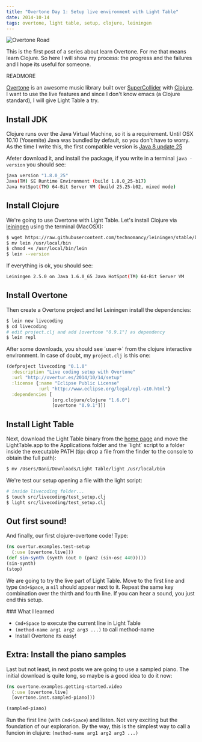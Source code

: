 ```yaml
---
title: "Overtone Day 1: Setup live environment with Light Table"
date: 2014-10-14
tags: overtone, light table, setup, clojure, leiningen
---
```


![Overtone Road](https://farm9.staticflickr.com/8502/8305795212_be0f4a9dd5_c.jpg)

This is the first post of a series about learn Overtone. For me that means learn Clojure. So here I will show my process: the progress and the failures and I hope its useful for someone.

READMORE

[Overtone](https://github.com/overtone/overtone) is an awesome music
library built over [SuperCollider](http://supercollider.sourceforge.net/) with
[Clojure](http://clojure.org/). I want to use the live features and
 since I don't know emacs (a Clojure standard), I will give Light Table a try.

## Install JDK

Clojure runs over the Java Virtual Machine, so it is a requirement. Until OSX 10.10
(Yosemite) Java was bundled by default, so you don't have to worry. As the time
I write this, the first compatible version is
[Java 8 update 25](http://www.oracle.com/technetwork/java/javase/downloads/jdk8-downloads-2133151.html)

Afeter download it, and install the package, if you write in a terminal
`java -version` you should see:

~~~ bash
java version "1.8.0_25"
Java(TM) SE Runtime Environment (build 1.8.0_25-b17)
Java HotSpot(TM) 64-Bit Server VM (build 25.25-b02, mixed mode)
~~~


## Install Clojure

We're going to use Overtone with Light Table. Let's install Clojure via
[leiningen](https://github.com/technomancy/leiningen) using the terminal (MacOSX):

~~~ bash
$ wget https://raw.githubusercontent.com/technomancy/leiningen/stable/bin/lein
$ mv lein /usr/local/bin
$ chmod +x /usr/local/bin/lein
$ lein --version
~~~

If everything is ok, you should see:

~~~ bash
Leiningen 2.5.0 on Java 1.6.0_65 Java HotSpot(TM) 64-Bit Server VM
~~~

## Install Overtone

Then create a Overtone project and let Leiningen install the dependencies:

~~~ bash
$ lein new livecoding
$ cd livecoding
# edit project.clj and add [overtone "0.9.1"] as dependency
$ lein repl
~~~

After some downloads, you should see ´user=>´ from the clojure interactive
environment. In case of doubt, my `project.clj` is this one:

~~~ clojure
(defproject livecoding "0.1.0"
  :description "Live coding setup with Overtone"
  :url "http://overtur.es/2014/10/14/setup"
  :license {:name "Eclipse Public License"
            :url "http://www.eclipse.org/legal/epl-v10.html"}
  :dependencies [
                 [org.clojure/clojure "1.6.0"]
                 [overtone "0.9.1"]])
~~~

## Install Light Table

Next, download the Light Table binary from the [home page](http://lighttable.com/)
and move the LightTable.app to the Applications folder and the ´light´ script
to a folder inside the executable PATH (tip: drop a file from the finder to
the console to obtain the full path):

~~~ bash
$ mv /Users/Dani/Downloads/Light Table/light /usr/local/bin
~~~

We're test our setup opening a file with the light script:

~~~ bash
# inside livecoding folder...
$ touch src/livecoding/test_setup.clj
$ light src/livecoding/test_setup.clj
~~~


## Out first sound!

And finally, our first clojure-overtone code! Type:

~~~ clojure
(ns overtur.examples.test-setup
  (:use [overtone.live]))
(def sin-synth (synth (out 0 (pan2 (sin-osc 440)))))
(sin-synth)
(stop)
~~~

We are going to try the live part of Light Table. Move to the first line
and type `Cmd+Space`, a `nil` should appear next to it. Repeat the same key
combination over the thirth and fourth line. If you can hear a sound, you
just end this setup.

### What I learned

- `Cmd+Space` to execute the current line in Light Table
- `(method-name arg1 arg2 arg3 ...)` to call method-name
- Install Overtone its easy!


## Extra: Install the piano samples

Last but not least, in next posts we are going to use a sampled piano.
The initial download is quite long, so maybe is a good idea to do it now:

~~~ clojure
(ns overtone.examples.getting-started.video
  (:use [overtone.live]
  [overtone.inst.sampled-piano]))

(sampled-piano)
~~~

Run the first line (with `Cmd+Space`) and listen. Not very exciting but the
foundation of our explorarion. By the way, this is the simplest way to call a
funcion in clujure: `(method-name arg1 arg2 arg3 ...)`

